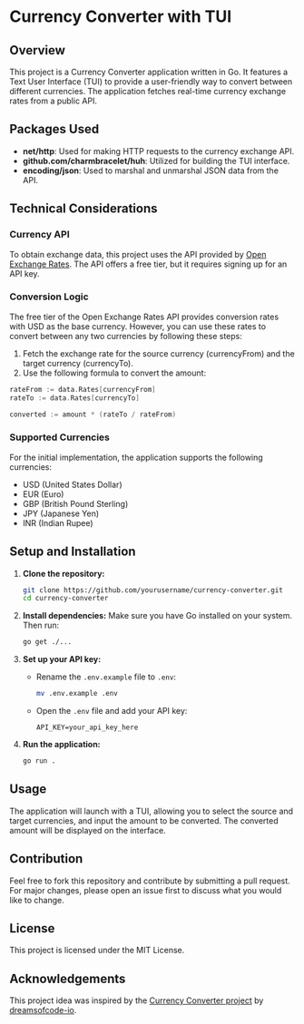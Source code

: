 # Currency Converter with TUI

## Overview

This project is a Currency Converter application written in Go. It features a Text User Interface (TUI) to provide a user-friendly way to convert between different currencies. The application fetches real-time currency exchange rates from a public API.

## Packages Used

- **net/http**: Used for making HTTP requests to the currency exchange API.
- **github.com/charmbracelet/huh**: Utilized for building the TUI interface.
- **encoding/json**: Used to marshal and unmarshal JSON data from the API.

## Technical Considerations

### Currency API

To obtain exchange data, this project uses the API provided by [Open Exchange Rates](https://openexchangerates.org). The API offers a free tier, but it requires signing up for an API key.

### Conversion Logic

The free tier of the Open Exchange Rates API provides conversion rates with USD as the base currency. However, you can use these rates to convert between any two currencies by following these steps:

1. Fetch the exchange rate for the source currency (currencyFrom) and the target currency (currencyTo).
2. Use the following formula to convert the amount:

```go
rateFrom := data.Rates[currencyFrom]
rateTo := data.Rates[currencyTo]

converted := amount * (rateTo / rateFrom)
```

### Supported Currencies

For the initial implementation, the application supports the following currencies:

- USD (United States Dollar)
- EUR (Euro)
- GBP (British Pound Sterling)
- JPY (Japanese Yen)
- INR (Indian Rupee)

## Setup and Installation

1. **Clone the repository:**
   ```sh
   git clone https://github.com/yourusername/currency-converter.git
   cd currency-converter
   ```

2. **Install dependencies:**
   Make sure you have Go installed on your system. Then run:
   ```sh
   go get ./...
   ```

3. **Set up your API key:**
   - Rename the `.env.example` file to `.env`:
     ```sh
     mv .env.example .env
     ```
   - Open the `.env` file and add your API key:
     ```env
     API_KEY=your_api_key_here
     ```

4. **Run the application:**
   ```sh
   go run .
   ```

## Usage

The application will launch with a TUI, allowing you to select the source and target currencies, and input the amount to be converted. The converted amount will be displayed on the interface.

## Contribution

Feel free to fork this repository and contribute by submitting a pull request. For major changes, please open an issue first to discuss what you would like to change.

## License

This project is licensed under the MIT License.


## Acknowledgements

This project idea was inspired by the [Currency Converter project](https://github.com/dreamsofcode-io/goprojects/tree/main/05-currency-converter) by [dreamsofcode-io](https://github.com/dreamsofcode-io).
